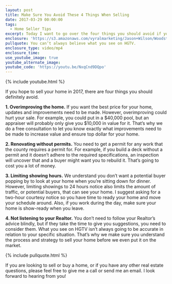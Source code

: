 ```yaml
---
layout: post
title: Make Sure You Avoid These 4 Things When Selling
date: 2017-03-29 00:00:00
tags:
  - Home Seller Tips
excerpt: Today I want to go over the four things you should avoid if you hope to sell your home in 2017.
enclosure: 'https://s3.amazonaws.com/vyralmarketing/Jason+Wilson/Woodstock%252C+GA+Real+Estate+Agent-+4+things+to+avoid+when+listing.mp4'
pullquote: You can’t always believe what you see on HGTV.
enclosure_type: video/mp4
enclosure_time:
use_youtube_image: true
youtube_alternate_image:
youtube_code: 'https://youtu.be/NxqCnd9DQpo'
---
```



{% include youtube.html %}

If you hope to sell your home in 2017, there are four things you should definitely avoid.

**1. Overimproving the home.** If you want the best price for your home, updates and improvements need to be made. However, overimproving could hurt your sale. For example, you could put in a $40,000 pool, but an appraiser will probably only give you $10,000 in value for it. That’s why we do a free consultation to let you know exactly what improvements need to be made to increase value and ensure top dollar for your home.

**2. Renovating without permits.** You need to get a permit for any work that the county requires a permit for. For example, if you build a deck without a permit and it doesn’t adhere to the required specifications, an inspection will uncover that and a buyer might want you to rebuild it. That’s going to cost you a lot of money.

**3. Limiting showing hours.** We understand you don’t want a potential buyer popping by to look at your home when you’re sitting down for dinner. However, limiting showings to 24 hours notice also limits the amount of traffic, or potential buyers, that can see your home. I suggest asking for a two-hour courtesy notice so you have time to ready your home and move your schedule around. Also, if you work during the day, make sure your home is show-ready when you leave.

**4. Not listening to your Realtor.** You don’t need to follow your Realtor’s advice blindly, but if they take the time to give you suggestions, you need to consider them. What you see on HGTV isn’t always going to be accurate in relation to your specific situation. That’s why we make sure you understand the process and strategy to sell your home before we even put it on the market.

{% include pullquote.html %}

If you are looking to sell or buy a home, or if you have any other real estate questions, please feel free to give me a call or send me an email. I look forward to hearing from you!